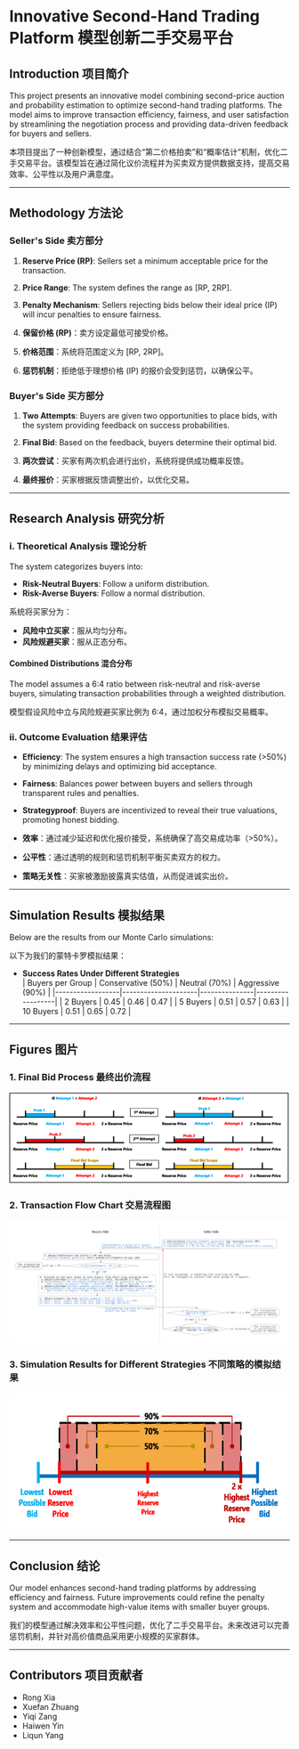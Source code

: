 
# Innovative Second-Hand Trading Platform 模型创新二手交易平台

## Introduction 项目简介
This project presents an innovative model combining second-price auction and probability estimation to optimize second-hand trading platforms. The model aims to improve transaction efficiency, fairness, and user satisfaction by streamlining the negotiation process and providing data-driven feedback for buyers and sellers.

本项目提出了一种创新模型，通过结合“第二价格拍卖”和“概率估计”机制，优化二手交易平台。该模型旨在通过简化议价流程并为买卖双方提供数据支持，提高交易效率、公平性以及用户满意度。

---

## Methodology 方法论

### Seller's Side 卖方部分
1. **Reserve Price (RP)**: Sellers set a minimum acceptable price for the transaction.
2. **Price Range**: The system defines the range as [RP, 2RP]. 
3. **Penalty Mechanism**: Sellers rejecting bids below their ideal price (IP) will incur penalties to ensure fairness.

1. **保留价格 (RP)**：卖方设定最低可接受价格。
2. **价格范围**：系统将范围定义为 [RP, 2RP]。
3. **惩罚机制**：拒绝低于理想价格 (IP) 的报价会受到惩罚，以确保公平。

### Buyer's Side 买方部分
1. **Two Attempts**: Buyers are given two opportunities to place bids, with the system providing feedback on success probabilities.
2. **Final Bid**: Based on the feedback, buyers determine their optimal bid.

1. **两次尝试**：买家有两次机会进行出价，系统将提供成功概率反馈。
2. **最终报价**：买家根据反馈调整出价，以优化交易。

---

## Research Analysis 研究分析

### i. Theoretical Analysis 理论分析
The system categorizes buyers into:
- **Risk-Neutral Buyers**: Follow a uniform distribution.
- **Risk-Averse Buyers**: Follow a normal distribution.

系统将买家分为：
- **风险中立买家**：服从均匀分布。
- **风险规避买家**：服从正态分布。

#### Combined Distributions 混合分布
The model assumes a 6:4 ratio between risk-neutral and risk-averse buyers, simulating transaction probabilities through a weighted distribution.

模型假设风险中立与风险规避买家比例为 6:4，通过加权分布模拟交易概率。

### ii. Outcome Evaluation 结果评估
- **Efficiency**: The system ensures a high transaction success rate (>50%) by minimizing delays and optimizing bid acceptance.
- **Fairness**: Balances power between buyers and sellers through transparent rules and penalties.
- **Strategyproof**: Buyers are incentivized to reveal their true valuations, promoting honest bidding.

- **效率**：通过减少延迟和优化报价接受，系统确保了高交易成功率（>50%）。
- **公平性**：通过透明的规则和惩罚机制平衡买卖双方的权力。
- **策略无关性**：买家被激励披露真实估值，从而促进诚实出价。

---

## Simulation Results 模拟结果
Below are the results from our Monte Carlo simulations:

以下为我们的蒙特卡罗模拟结果：

- **Success Rates Under Different Strategies**  
  | Buyers per Group | Conservative (50%) | Neutral (70%) | Aggressive (90%) |
  |------------------|---------------------|---------------|------------------|
  | 2 Buyers         | 0.45                | 0.46          | 0.47             |
  | 5 Buyers         | 0.51                | 0.57          | 0.63             |
  | 10 Buyers        | 0.51                | 0.65          | 0.72             |

---

## Figures 图片
### 1. Final Bid Process 最终出价流程
![Final Bid Process](./images/1.png)

### 2. Transaction Flow Chart 交易流程图
![Transaction Flow](./images/2.jpg)

### 3. Simulation Results for Different Strategies 不同策略的模拟结果
![Simulation Results](./images/3.png)

---

## Conclusion 结论
Our model enhances second-hand trading platforms by addressing efficiency and fairness. Future improvements could refine the penalty system and accommodate high-value items with smaller buyer groups.

我们的模型通过解决效率和公平性问题，优化了二手交易平台。未来改进可以完善惩罚机制，并针对高价值商品采用更小规模的买家群体。

---

## Contributors 项目贡献者
- Rong Xia
- Xuefan Zhuang
- Yiqi Zang
- Haiwen Yin
- Liqun Yang

